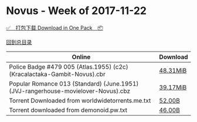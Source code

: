 # Novus - Week of 2017-11-22

[✅&emsp;打包下载 Download in One Pack&emsp;📦](https://pan.baidu.com/s/1mx_vx6naMCIHlQsca5Hy8w)

[回到总目录](https://github.com/alicewish/markdown/blob/master/Catalogs.md)



Online | Download
--- | ---
Police Badge #479 005 (Atlas.1955) (c2c) (Kracalactaka-Gambit-Novus).cbr | [48.31MiB](https://pan.baidu.com/s/1mx_vx6naMCIHlQsca5Hy8w#list/path=%2FNovus%20-%20Week%20of%202017%20Q4%2FNovus%20-%20Week%20of%202017-11-22%2F%E3%82%AA%E3%82%A4%E3%82%A6%E3%82%B7%E3%82%B7%E3%82%B1%E3%82%BF%E3%82%BB%E3%82%A4%E3%82%BB%E3%82%AF%E3%82%BB%E3%82%BF%E3%82%B1%E3%82%B3%E3%82%A2%E3%82%AA%E3%82%A8%E3%82%AA%E3%82%A8%E3%82%AF%E3%82%B9%E3%82%B1%E3%82%AB%E3%82%AA%E3%82%BB%E3%82%B7%E3%82%A4%E3%82%BD%E3%82%B3%E3%82%B7%E3%82%AD&parentPath=%2FNovus%20-%20Week%20of%202017%20Q4)
Popular Romance 013 (Standard) (June.1951) (JVJ-rangerhouse-movielover-Novus).cbz | [39.17MiB](https://pan.baidu.com/s/1mx_vx6naMCIHlQsca5Hy8w#list/path=%2FNovus%20-%20Week%20of%202017%20Q4%2FNovus%20-%20Week%20of%202017-11-22%2F%E3%82%BB%E3%82%B7%E3%82%AB%E3%82%BD%E3%82%B7%E3%82%BD%E3%82%BD%E3%82%B1%E3%82%AB%E3%82%B1%E3%82%B1%E3%82%B3%E3%82%B1%E3%82%AF%E3%82%A6%E3%82%AF%E3%82%B7%E3%82%BD%E3%82%A2%E3%82%BF%E3%82%B3%E3%82%AB%E3%82%B7%E3%82%B7%E3%82%AA%E3%82%A8%E3%82%A8%E3%82%AA%E3%82%A4%E3%82%B9%E3%82%BB%E3%82%A8&parentPath=%2FNovus%20-%20Week%20of%202017%20Q4)
Torrent Downloaded from worldwidetorrents.me.txt | [52.00B](https://pan.baidu.com/s/1mx_vx6naMCIHlQsca5Hy8w#list/path=%2FNovus%20-%20Week%20of%202017%20Q4%2FNovus%20-%20Week%20of%202017-11-22%2F%E3%82%BD%E3%82%A4%E3%82%AA%E3%82%B1%E3%82%A6%E3%82%BD%E3%82%AA%E3%82%A4%E3%82%AF%E3%82%AD%E3%82%B9%E3%82%A8%E3%82%AA%E3%82%A4%E3%82%B7%E3%82%BF%E3%82%BD%E3%82%A8%E3%82%B7%E3%82%A2%E3%82%AA%E3%82%A4%E3%82%A4%E3%82%A8%E3%82%A2%E3%82%B5%E3%82%A6%E3%82%BF%E3%82%A4%E3%82%BD%E3%82%B1%E3%82%B9&parentPath=%2FNovus%20-%20Week%20of%202017%20Q4)
Torrent downloaded from demonoid.pw.txt | [46.00B](https://pan.baidu.com/s/1mx_vx6naMCIHlQsca5Hy8w#list/path=%2FNovus%20-%20Week%20of%202017%20Q4%2FNovus%20-%20Week%20of%202017-11-22%2F%E3%82%B1%E3%82%B3%E3%82%B5%E3%82%A4%E3%82%A2%E3%82%A8%E3%82%B1%E3%82%B7%E3%82%A4%E3%82%BF%E3%82%BB%E3%82%AA%E3%82%BB%E3%82%B5%E3%82%AF%E3%82%A8%E3%82%AB%E3%82%BD%E3%82%AB%E3%82%BF%E3%82%B3%E3%82%AD%E3%82%AF%E3%82%BB%E3%82%AB%E3%82%BD%E3%82%A6%E3%82%A8%E3%82%AF%E3%82%B9%E3%82%AF%E3%82%AF&parentPath=%2FNovus%20-%20Week%20of%202017%20Q4)